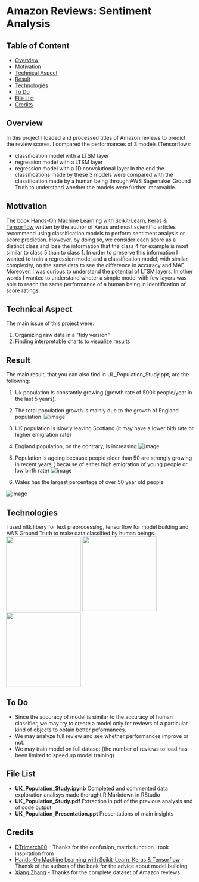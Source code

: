 # Amazon Reviews: Sentiment Analysis

## Table of Content
  * [Overview](#overview)
  * [Motivation](#motivation)
  * [Technical Aspect](#technical-aspects)
  * [Result](#result)
  * [Technologies](#technologies)
  * [To Do](#to-do)
  * [File List](#file-list)
  * [Credits](#credits)


  
## Overview <a name="overview" />
In this project I loaded and processed titles of Amazon reviews to predict the review scores. I compared the performances of 3 models (Tensorflow): 
* classification model with a LTSM layer
* regression model with a LTSM layer 
* regression model with a 1D convolutional layer
In the end the classifications made by these 3 models were compared with the classification made by a human being through AWS Sagemaker Ground Truth to understand whether the models were further improvable.

## Motivation <a name="motivation" />
The book [Hands-On Machine Learning with Scikit-Learn, Keras & Tensorflow](https://www.oreilly.com/library/view/hands-on-machine-learning/9781492032632/) written by the author of Keras and most scientific articles recommend using classification models to perform sentiment analysis or score prediction. However, by doing so, we consider each score as a distinct class and lose the information that the class 4 for example is most similar to class 5 than to class 1. In order to preserve this information I wanted to train a regression model and a classification model, with similar complexity, on the same data to see the difference in accuracy and MAE.
Moreover, I was curious to understand the potential of LTSM layers. In other words I wanted to understand wheter a simple model with few layers was able to reach the same performance of a human being in identification of score ratings.

## Technical Aspect <a name="technical-aspects" />
The main issue of this project were:
1. Organizing raw data in a "tidy version"
2. Finding interpretable charts to visualize results

## Result <a name="result" />
The main result, that you can also find in UL_Population_Study.ppt, are the following:
1. Uk population is constantly growing (growth rate of 500k people/year in the last 5 years).
2. The total population growth is mainly due to the growth of England population.
![image](https://user-images.githubusercontent.com/29163695/121808797-7e1ec200-cc5a-11eb-94b7-36f82c999790.png)

3. UK population is slowly leaving Scotland (it may have a lower bith rate or higher emigration rate)
4. England population, on the contrary, is increasing 
![image](https://user-images.githubusercontent.com/29163695/121808980-48c6a400-cc5b-11eb-84d2-c3e61877d58a.png)

5. Population is ageing because people older than 50 are strongly growing in recent years ( because of either high emigration of young people or low birth rate)
![image](https://user-images.githubusercontent.com/29163695/121811058-66980700-cc63-11eb-8865-7fdad80f82db.png)

6. Wales has the largest percentage of over 50 year old people

![image](https://user-images.githubusercontent.com/29163695/121809055-98a56b00-cc5b-11eb-8de1-b40b7269b79d.png)

## Technologies <a name="technologies" />
I used nltk libery for text preprocessing, tensorflow for model building and AWS Ground Truth to make data classified by human beings.
<img src="https://user-images.githubusercontent.com/29163695/122077900-726b0100-cdfc-11eb-90d4-9e45d3a3f53f.png" height="200">
<img src="https://user-images.githubusercontent.com/29163695/122078058-94fd1a00-cdfc-11eb-93d4-fe4159a0675a.png" height="200">
<img src="https://user-images.githubusercontent.com/29163695/122078294-c675e580-cdfc-11eb-95d6-bdd137cf2847.png" height="200">


## To Do <a name="to-do" />
* Since the accuracy of model is similar to the accuracy of human classifier, we may try to create a model only for reviews of a particular kind of objects to obtain better peformances.
* We may analyze full review and see whether performances improve or  not.
* We may train model on full dataset (the number of reviews to load has been limited to speed up model training)

## File List <a name="file-list" />
* **UK_Population_Study.ipynb** Completed and commented data exploration analisys made thorught R Markdown in RStudio
* **UK_Population_Study.pdf** Extraction in pdf of the previous analysis and of code output
* **UK_Population_Presentation.ppt** Presentations of main insights

## Credits <a name="credits" />
* [DTrimarchi10](https://github.com/DTrimarchi10) - Thanks for the confusion_matrix function I took inspiration from
* [Hands-On Machine Learning with Scikit-Learn, Keras & Tensorflow](https://www.oreilly.com/library/view/hands-on-machine-learning/9781492032632/) - Thansk of the authors of the book for the advice about model building
* [Xiang Zhang](https://figshare.com/articles/dataset/Amazon_Reviews_Full/13232537/1) - Thanks for the complete dataset of Amazon reviews

